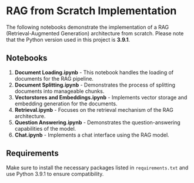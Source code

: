# RAG from Scratch Implementation

The following notebooks demonstrate the implementation of a RAG (Retrieval-Augmented Generation) architecture from scratch. Please note that the Python version used in this project is **3.9.1**.

## Notebooks

1. **Document Loading.ipynb** - This notebook handles the loading of documents for the RAG pipeline.
2. **Document Splitting.ipynb** - Demonstrates the process of splitting documents into manageable chunks.
3. **Vectorstores and Embeddings.ipynb** - Implements vector storage and embedding generation for the documents.
4. **Retrieval.ipynb** - Focuses on the retrieval mechanism of the RAG architecture.
5. **Question Answering.ipynb** - Demonstrates the question-answering capabilities of the model.
6. **Chat.ipynb** - Implements a chat interface using the RAG model.

## Requirements

Make sure to install the necessary packages listed in `requirements.txt` and use Python 3.9.1 to ensure compatibility.